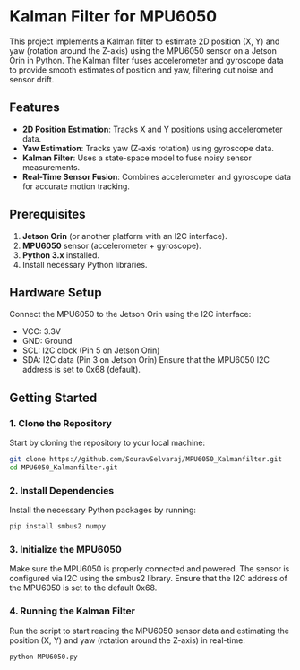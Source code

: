 # Kalman Filter for MPU6050 

This project implements a Kalman filter to estimate 2D position (X, Y) and yaw (rotation around the Z-axis) using the MPU6050 sensor on a Jetson Orin in Python. The Kalman filter fuses accelerometer and gyroscope data to provide smooth estimates of position and yaw, filtering out noise and sensor drift.

## Features
- **2D Position Estimation**: Tracks X and Y positions using accelerometer data.
- **Yaw Estimation**: Tracks yaw (Z-axis rotation) using gyroscope data.
- **Kalman Filter**: Uses a state-space model to fuse noisy sensor measurements.
- **Real-Time Sensor Fusion**: Combines accelerometer and gyroscope data for accurate motion tracking.

## Prerequisites
1. **Jetson Orin** (or another platform with an I2C interface).
2. **MPU6050** sensor (accelerometer + gyroscope).
3. **Python 3.x** installed.
4. Install necessary Python libraries.

## Hardware Setup
Connect the MPU6050 to the Jetson Orin using the I2C interface:
 - VCC: 3.3V
 - GND: Ground
 - SCL: I2C clock (Pin 5 on Jetson Orin)
 - SDA: I2C data (Pin 3 on Jetson Orin)
Ensure that the MPU6050 I2C address is set to 0x68 (default).

## Getting Started

### 1. Clone the Repository
Start by cloning the repository to your local machine:
```bash
git clone https://github.com/SouravSelvaraj/MPU6050_Kalmanfilter.git
cd MPU6050_Kalmanfilter.git
```

### 2. Install Dependencies
Install the necessary Python packages by running:
```bash
pip install smbus2 numpy
```
### 3. Initialize the MPU6050
Make sure the MPU6050 is properly connected and powered. The sensor is configured via I2C using the smbus2 library. Ensure that the I2C address of the MPU6050 is set to the default 0x68.

### 4. Running the Kalman Filter
Run the script to start reading the MPU6050 sensor data and estimating the position (X, Y) and yaw (rotation around the Z-axis) in real-time:
```bash
python MPU6050.py
```
